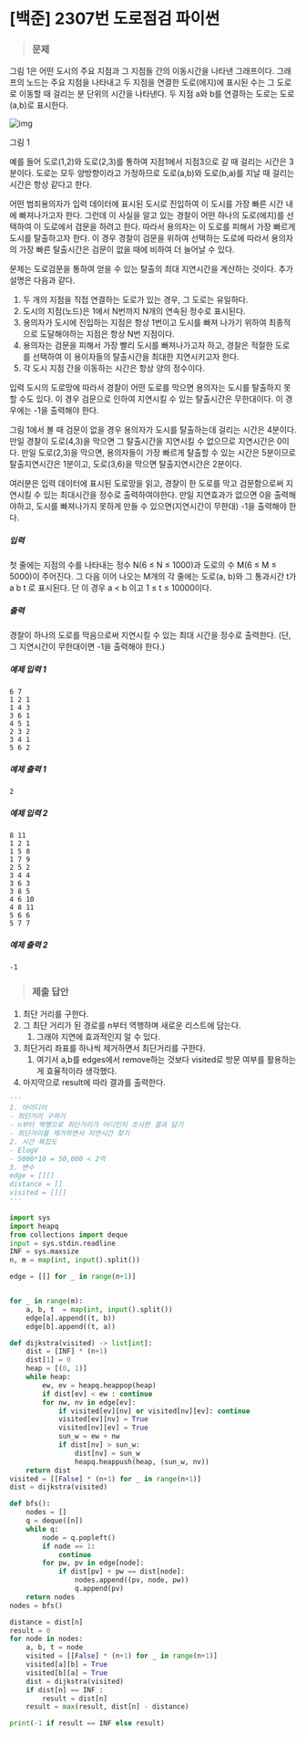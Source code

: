 # [백준] 2307번 도로점검 파이썬

> ### 문제

그림 1은 어떤 도시의 주요 지점과 그 지점들 간의 이동시간을 나타낸 그래프이다. 그래프의 노드는 주요 지점을 나타내고 두 지점을 연결한 도로(에지)에 표시된 수는 그 도로로 이동할 때 걸리는 분 단위의 시간을 나타낸다. 두 지점 a와 b를 연결하는 도로는 도로(a,b)로 표시한다.

![img](https://upload.acmicpc.net/9f97f43f-357d-4818-8f7e-47b6a34cc52b/-/preview/)

그림 1

예를 들어 도로(1,2)와 도로(2,3)를 통하여 지점1에서 지점3으로 갈 때 걸리는 시간은 3분이다. 도로는 모두 양방향이라고 가정하므로 도로(a,b)와 도로(b,a)를 지날 때 걸리는 시간은 항상 같다고 한다.

어떤 범죄용의자가 입력 데이터에 표시된 도시로 진입하여 이 도시를 가장 빠른 시간 내에 빠져나가고자 한다. 그런데 이 사실을 알고 있는 경찰이 어떤 하나의 도로(에지)를 선택하여 이 도로에서 검문을 하려고 한다. 따라서 용의자는 이 도로를 피해서 가장 빠르게 도시를 탈출하고자 한다. 이 경우 경찰이 검문을 위하여 선택하는 도로에 따라서 용의자의 가장 빠른 탈출시간은 검문이 없을 때에 비하여 더 늘어날 수 있다.

문제는 도로검문을 통하여 얻을 수 있는 탈출의 최대 지연시간을 계산하는 것이다. 추가설명은 다음과 같다.

1. 두 개의 지점을 직접 연결하는 도로가 있는 경우, 그 도로는 유일하다. 
2. 도시의 지점(노드)은 1에서 N번까지 N개의 연속된 정수로 표시된다.
3. 용의자가 도시에 진입하는 지점은 항상 1번이고 도시를 빠져 나가기 위하여 최종적으로 도달해야하는 지점은 항상 N번 지점이다.
4. 용의자는 검문을 피해서 가장 빨리 도시를 빠져나가고자 하고, 경찰은 적절한 도로를 선택하여 이 용이자들의 탈출시간을 최대한 지연시키고자 한다.
5. 각 도시 지점 간을 이동하는 시간은 항상 양의 정수이다.

입력 도시의 도로망에 따라서 경찰이 어떤 도로를 막으면 용의자는 도시를 탈출하지 못할 수도 있다. 이 경우 검문으로 인하여 지연시킬 수 있는 탈출시간은 무한대이다. 이 경우에는 -1을 출력해야 한다.

그림 1에서 볼 때 검문이 없을 경우 용의자가 도시를 탈출하는데 걸리는 시간은 4분이다. 만일 경찰이 도로(4,3)을 막으면 그 탈출시간을 지연시킬 수 없으므로 지연시간은 0이다. 만일 도로(2,3)을 막으면, 용의자들이 가장 빠르게 탈출할 수 있는 시간은 5분이므로 탈출지연시간은 1분이고, 도로(3,6)을 막으면 탈출지연시간은 2분이다.

여러분은 입력 데이터에 표시된 도로망을 읽고, 경찰이 한 도로를 막고 검문함으로써 지연시킬 수 있는 최대시간을 정수로 출력하여야한다. 만일 지연효과가 없으면 0을 출력해야하고, 도시를 빠져나가지 못하게 만들 수 있으면(지연시간이 무한대) -1을 출력해야 한다.

##### 입력

첫 줄에는 지점의 수를 나타내는 정수 N(6 ≤ N ≤ 1000)과 도로의 수 M(6 ≤ M ≤ 5000)이 주어진다. 그 다음 이어 나오는 M개의 각 줄에는 도로(a, b)와 그 통과시간 t가 a b t 로 표시된다. 단 이 경우 a < b 이고 1 ≤ t ≤ 10000이다.

##### 출력

경찰이 하나의 도로를 막음으로써 지연시킬 수 있는 최대 시간을 정수로 출력한다. (단, 그 지연시간이 무한대이면 -1을 출력해야 한다.)

##### 예제 입력 1

```
6 7
1 2 1
1 4 3
3 6 1
4 5 1
2 3 2
3 4 1
5 6 2
```

##### 예제 출력 1

```
2
```

##### 예제 입력 2

```
8 11
1 2 1
1 5 8
1 7 9
2 5 2
3 4 4
3 6 3
3 8 5
4 6 10
4 8 11
5 6 6
5 7 7
```

##### 예제 출력 2

```
-1
```

> ### 제출 답안

1. 최단 거리를 구한다.
2. 그 최단 거리가 된 경로를 n부터 역행하며 새로운 리스트에 담는다.
   1. 그래야 지연에 효과적인지 알 수 있다.
3. 최단거리 좌표를 하나씩 제거하면서 최단거리를 구한다.
   1. 여기서 a,b를 edges에서 remove하는 것보다 visited로 방문 여부를 활용하는게 효율적이라 생각했다.
4. 마지막으로 result에 따라 결과를 출력한다.

```python
'''
1. 아이디어
- 최단거리 구하기
- n부터 역행으로 최단거리가 어디인지 조사한 결과 담기
- 최단거리를 제거하면서 지연시간 찾기
2. 시간 복잡도
- ElogV
- 5000*10 = 50,000 < 2억
3. 변수
edge = [][]
distance = []
visited = [][]
'''

import sys
import heapq
from collections import deque
input = sys.stdin.readline
INF = sys.maxsize
n, m = map(int, input().split())

edge = [[] for _ in range(n+1)]


for _ in range(m):
    a, b, t  = map(int, input().split())
    edge[a].append((t, b))
    edge[b].append((t, a))

def dijkstra(visited) -> list[int]:
    dist = [INF] * (n+1)
    dist[1] = 0
    heap = [(0, 1)]
    while heap:
        ew, ev = heapq.heappop(heap)
        if dist[ev] < ew : continue
        for nw, nv in edge[ev]:
            if visited[ev][nv] or visited[nv][ev]: continue
            visited[ev][nv] = True
            visited[nv][ev] = True
            sun_w = ew + nw
            if dist[nv] > sun_w:
                dist[nv] = sun_w
                heapq.heappush(heap, (sun_w, nv))
    return dist
visited = [[False] * (n+1) for _ in range(n+1)]
dist = dijkstra(visited)

def bfs():
    nodes = []
    q = deque([n])
    while q:
        node = q.popleft()
        if node == 1:
            continue
        for pw, pv in edge[node]:
            if dist[pv] + pw == dist[node]:
                nodes.append((pv, node, pw))
                q.append(pv)
    return nodes
nodes = bfs()

distance = dist[n]
result = 0
for node in nodes:
    a, b, t = node
    visited = [[False] * (n+1) for _ in range(n+1)]
    visited[a][b] = True
    visited[b][a] = True
    dist = dijkstra(visited)
    if dist[n] == INF : 
        result = dist[n]
    result = max(result, dist[n] - distance)

print(-1 if result == INF else result)
```

